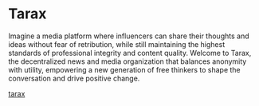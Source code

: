 # Tarax

Imagine a media platform where influencers can share their thoughts and ideas without fear of retribution, while still maintaining the highest standards of professional integrity and content quality. Welcome to Tarax, the decentralized news and media organization that balances anonymity with utility, empowering a new generation of free thinkers to shape the conversation and drive positive change.

[tarax](https://cardano.ideascale.com/c/cardano/idea/62677)
